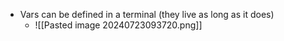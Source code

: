 - Vars can be defined in a terminal (they live as long as it does)
	- ![[Pasted image 20240723093720.png]]
